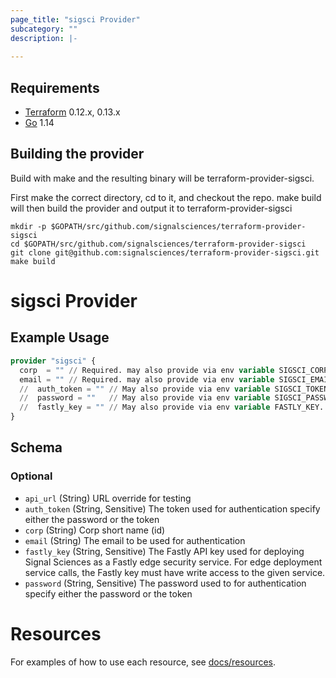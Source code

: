 ```yaml
---
page_title: "sigsci Provider"
subcategory: ""
description: |-
  
---
```


## Requirements
* [Terraform](https://www.terraform.io/downloads.html) 0.12.x, 0.13.x
* [Go](https://golang.org/doc/install) 1.14

## Building the provider
Build with make and the resulting binary will be terraform-provider-sigsci.

First make the correct directory, cd to it, and checkout the repo.  make build will then build the provider and output it to terraform-provider-sigsci
```shell script
mkdir -p $GOPATH/src/github.com/signalsciences/terraform-provider-sigsci
cd $GOPATH/src/github.com/signalsciences/terraform-provider-sigsci
git clone git@github.com:signalsciences/terraform-provider-sigsci.git
make build
```

# sigsci Provider



## Example Usage

```terraform
provider "sigsci" {
  corp  = "" // Required. may also provide via env variable SIGSCI_CORP
  email = "" // Required. may also provide via env variable SIGSCI_EMAIL
  //  auth_token = "" // May also provide via env variable SIGSCI_TOKEN
  //  password = ""   // May also provide via env variable SIGSCI_PASSWORD
  //  fastly_key = "" // May also provide via env variable FASTLY_KEY. Required for Edge Deployments functionality.
}
```

<!-- schema generated by tfplugindocs -->
## Schema

### Optional

- `api_url` (String) URL override for testing
- `auth_token` (String, Sensitive) The token used for authentication specify either the password or the token
- `corp` (String) Corp short name (id)
- `email` (String) The email to be used for authentication
- `fastly_key` (String, Sensitive) The Fastly API key used for deploying Signal Sciences as a Fastly edge security service. For edge deployment service calls, the Fastly key must have write access to the given service.
- `password` (String, Sensitive) The password used to for authentication specify either the password or the token

# Resources

For examples of how to use each resource, see [docs/resources](./resources).
